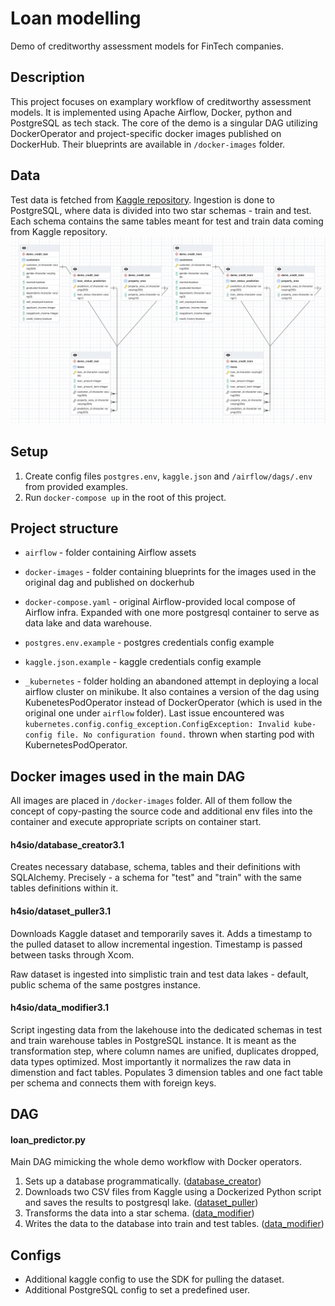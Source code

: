 # Loan modelling
Demo of creditworthy assessment models for FinTech companies.

## Description
This project focuses on examplary workflow of creditworthy assessment models. It is implemented using Apache Airflow, Docker, python and PostgreSQL as tech stack. The core of the demo is a singular DAG utilizing DockerOperator and project-specific docker images published on DockerHub. Their blueprints are available in `/docker-images` folder.


## Data
Test data is fetched from [Kaggle repository](https://www.kaggle.com/datasets/vikasukani/loan-eligible-dataset). Ingestion is done to PostgreSQL, where data is divided into two star schemas - train and test. Each schema contains the same tables meant for test and train data coming from Kaggle repository.
![image](/assets/erd.png) 


## Setup
1. Create config files `postgres.env`, `kaggle.json` and `/airflow/dags/.env` from provided examples.
2. Run `docker-compose up` in the root of this project. 

## Project structure
- `airflow` - folder containing Airflow assets
- `docker-images` - folder containing blueprints for the images used in the original dag and published on dockerhub
- `docker-compose.yaml` - original Airflow-provided local compose of Airflow infra. Expanded with one more postgresql container to serve as data lake and data warehouse.

- `postgres.env.example` - postgres credentials config example
- `kaggle.json.example` - kaggle credentials config example
- `_kubernetes` - folder holding an abandoned attempt in deploying a local airflow cluster on minikube. It also containes a version of the dag using KubenetesPodOperator instead of DockerOperator (which is used in the original one under `airflow` folder). Last issue encountered was `kubernetes.config.config_exception.ConfigException: Invalid kube-config file. No configuration found.` thrown when starting pod with KubernetesPodOperator.

## Docker images used in the main DAG
All images are placed in `/docker-images` folder. All of them follow the concept of copy-pasting the source code and additional env files into the container and execute appropriate scripts on container start.

#### h4sio/database_creator3.1
Creates necessary database, schema, tables and their definitions with SQLAlchemy. Precisely - a schema for "test" and "train" with the same tables definitions within it.

#### h4sio/dataset_puller3.1
Downloads Kaggle dataset and temporarily saves it. Adds a timestamp to the pulled dataset to allow incremental ingestion. Timestamp is passed between tasks through Xcom.

Raw dataset is ingested into simplistic train and test data lakes - default, public schema of the same postgres instance. 

#### h4sio/data_modifier3.1
Script ingesting data from the lakehouse into the dedicated schemas in test and train warehouse tables in PostgreSQL instance. It is meant as the transformation step, where column names are unified, duplicates dropped, data types optimized. Most importantly it normalizes the raw data in dimenstion and fact tables. Populates 3 dimension tables and one fact table per schema and connects them with foreign keys. 

## DAG
#### loan_predictor.py
Main DAG mimicking the whole demo workflow with Docker operators. 
1. Sets up a database programmatically. ([database_creator](#h4siodatabase_creator31))
2. Downloads two CSV files from Kaggle using a Dockerized Python script and saves the results to postgresql lake. ([dataset_puller](#h4siodataset_puller31))
3. Transforms the data into a star schema. ([data_modifier](#h4siodata_modifier31))
4. Writes the data to the database into train and test tables. ([data_modifier](#h4siodata_modifier31))

## Configs
- Additional kaggle config to use the SDK for pulling the dataset.
- Additional PostgreSQL config to set a predefined user.
